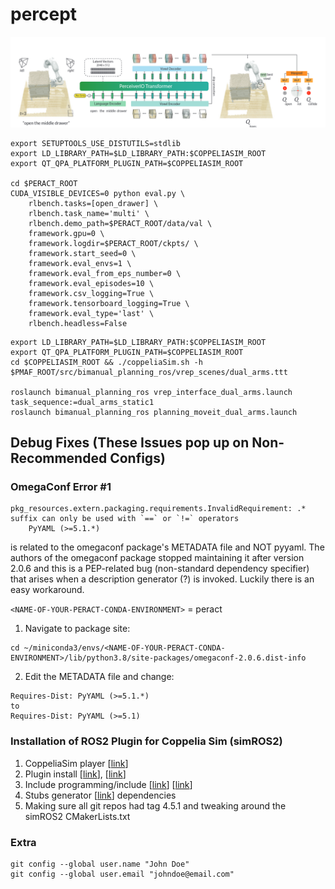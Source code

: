# percept

![alt text](imgs/banner.png)




```
export SETUPTOOLS_USE_DISTUTILS=stdlib
export LD_LIBRARY_PATH=$LD_LIBRARY_PATH:$COPPELIASIM_ROOT
export QT_QPA_PLATFORM_PLUGIN_PATH=$COPPELIASIM_ROOT

cd $PERACT_ROOT
CUDA_VISIBLE_DEVICES=0 python eval.py \
    rlbench.tasks=[open_drawer] \
    rlbench.task_name='multi' \
    rlbench.demo_path=$PERACT_ROOT/data/val \
    framework.gpu=0 \
    framework.logdir=$PERACT_ROOT/ckpts/ \
    framework.start_seed=0 \
    framework.eval_envs=1 \
    framework.eval_from_eps_number=0 \
    framework.eval_episodes=10 \
    framework.csv_logging=True \
    framework.tensorboard_logging=True \
    framework.eval_type='last' \
    rlbench.headless=False

```



```
export LD_LIBRARY_PATH=$LD_LIBRARY_PATH:$COPPELIASIM_ROOT
export QT_QPA_PLATFORM_PLUGIN_PATH=$COPPELIASIM_ROOT
cd $COPPELIASIM_ROOT && ./coppeliaSim.sh -h $PMAF_ROOT/src/bimanual_planning_ros/vrep_scenes/dual_arms.ttt

roslaunch bimanual_planning_ros vrep_interface_dual_arms.launch task_sequence:=dual_arms_static1
roslaunch bimanual_planning_ros planning_moveit_dual_arms.launch
```


## Debug Fixes (These Issues pop up on Non-Recommended Configs)

### OmegaConf Error #1
```
pkg_resources.extern.packaging.requirements.InvalidRequirement: .* suffix can only be used with `==` or `!=` operators
    PyYAML (>=5.1.*)
```
is related to the omegaconf package's METADATA file and NOT pyyaml. The authors of the omegaconf package stopped maintaining it after version 2.0.6 and this is a PEP-related bug (non-standard dependency specifier) that arises when a description generator (?) is invoked. Luckily there is an easy workaround.

`<NAME-OF-YOUR-PERACT-CONDA-ENVIRONMENT>` = peract
1. Navigate to package site:
```
cd ~/miniconda3/envs/<NAME-OF-YOUR-PERACT-CONDA-ENVIRONMENT>/lib/python3.8/site-packages/omegaconf-2.0.6.dist-info
```
2. Edit the METADATA file and change:

```
Requires-Dist: PyYAML (>=5.1.*)
to
Requires-Dist: PyYAML (>=5.1)
```

### Installation of ROS2 Plugin for Coppelia Sim (simROS2)

1. CoppeliaSim player [[link](https://www.coppeliarobotics.com/previousVersions)]
2. Plugin install [[link](https://manual.coppeliarobotics.com/en/ros2Tutorial.htm)], [[link](https://github.com/CoppeliaRobotics/simROS2)]
3. Include programming/include [[link](https://github.com/CoppeliaRobotics/include/tree/master)] [[link](https://manual.coppeliarobotics.com/)] 
4. Stubs generator [[link](https://github.com/CoppeliaRobotics/include/blob/master/simStubsGen/README.md)] dependencies 
5. Making sure all git repos had tag 4.5.1 and tweaking around the simROS2 CMakerLists.txt 


### Extra
```
git config --global user.name "John Doe"
git config --global user.email "johndoe@email.com"
```